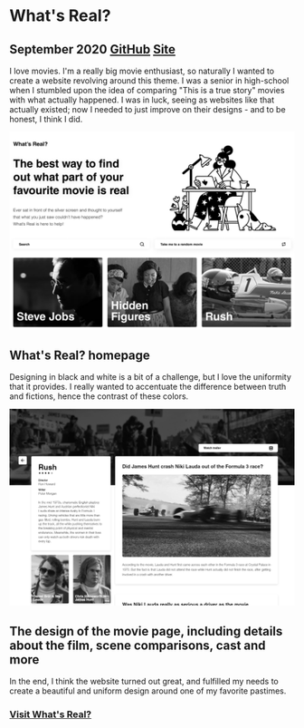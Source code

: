 # What's Real?

## September 2020 [GitHub](https://github.com/vlad-solomon/whats-real) [Site](https://vlad-solomon.github.io/whats-real/)

I love movies. I'm a really big movie enthusiast, so naturally I wanted to create a website revolving around this theme. I was a senior in high-school when I stumbled upon the idea of comparing "This is a true story" movies with what actually happened. I was in luck, seeing as websites like that actually existed; now I needed to just improve on their designs - and to be honest, I think I did.

<img src="img/hero.png">

## What's Real? homepage

Designing in black and white is a bit of a challenge, but I love the uniformity that it provides. I really wanted to accentuate the difference between truth and fictions, hence the contrast of these colors.

<img src="img/movie.png">

## The design of the movie page, including details about the film, scene comparisons, cast and more

In the end, I think the website turned out great, and fulfilled my needs to create a beautiful and uniform design around one of my favorite pastimes.

### [Visit What's Real?](https://vlad-solomon.github.io/whats-real/)
